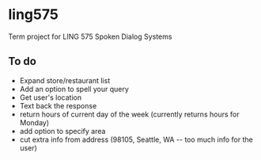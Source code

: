 # ling575
Term project for LING 575 Spoken Dialog Systems

## To do
- Expand store/restaurant list
- Add an option to spell your query
- Get user's location
- Text back the response
- return hours of current day of the week (currently returns hours for Monday)
- add option to specify area
- cut extra info from address (98105, Seattle, WA -- too much info for the user)
